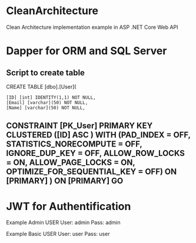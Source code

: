 # CleanArchitecture
Clean Architecture implementation example in ASP .NET Core Web API

# Dapper for ORM and SQL Server

Script to create table
---------------------------------------------------------------------------------
CREATE TABLE [dbo].[User](

	[ID] [int] IDENTITY(1,1) NOT NULL,
	[Email] [varchar](50) NOT NULL,
	[Name] [varchar](50) NOT NULL, 
 
 CONSTRAINT [PK_User] PRIMARY KEY CLUSTERED 
([ID] ASC
)
WITH (PAD_INDEX = OFF, STATISTICS_NORECOMPUTE = OFF, IGNORE_DUP_KEY = OFF, ALLOW_ROW_LOCKS = ON, ALLOW_PAGE_LOCKS = ON, OPTIMIZE_FOR_SEQUENTIAL_KEY = OFF) ON [PRIMARY]
) ON [PRIMARY]
GO
----------------------------------------------------------------------------------------


# JWT for Authentification
Example Admin USER
        User: admin
        Pass: admin
        
Example Basic USER
        User: user
        Pass: user
